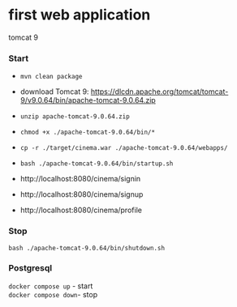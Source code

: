 # first web application
tomcat 9

### Start
- `mvn clean package`
- download Tomcat 9: https://dlcdn.apache.org/tomcat/tomcat-9/v9.0.64/bin/apache-tomcat-9.0.64.zip
- `unzip apache-tomcat-9.0.64.zip`
- `chmod +x ./apache-tomcat-9.0.64/bin/*`
- `cp -r ./target/cinema.war ./apache-tomcat-9.0.64/webapps/`
- `bash ./apache-tomcat-9.0.64/bin/startup.sh`


- http://localhost:8080/cinema/signin
- http://localhost:8080/cinema/signup
- http://localhost:8080/cinema/profile

### Stop
`bash ./apache-tomcat-9.0.64/bin/shutdown.sh`

### Postgresql
`docker compose up` - start  
`docker compose down`- stop
